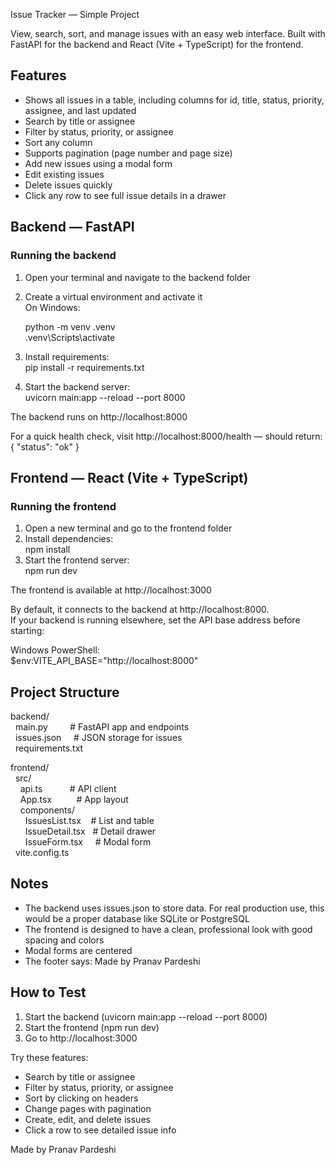 Issue Tracker — Simple Project

View, search, sort, and manage issues with an easy web interface. Built with FastAPI for the backend and React (Vite + TypeScript) for the frontend.

## Features

- Shows all issues in a table, including columns for id, title, status, priority, assignee, and last updated
- Search by title or assignee
- Filter by status, priority, or assignee
- Sort any column
- Supports pagination (page number and page size)
- Add new issues using a modal form
- Edit existing issues
- Delete issues quickly
- Click any row to see full issue details in a drawer

## Backend — FastAPI

### Running the backend

1. Open your terminal and navigate to the backend folder
2. Create a virtual environment and activate it  
   On Windows:

   python -m venv .venv  
   .venv\Scripts\activate

3. Install requirements:  
   pip install -r requirements.txt
4. Start the backend server:  
   uvicorn main:app --reload --port 8000

The backend runs on http://localhost:8000

For a quick health check, visit http://localhost:8000/health — should return:  
{ "status": "ok" }

## Frontend — React (Vite + TypeScript)

### Running the frontend

1. Open a new terminal and go to the frontend folder
2. Install dependencies:  
   npm install
3. Start the frontend server:  
   npm run dev

The frontend is available at http://localhost:3000

By default, it connects to the backend at http://localhost:8000.  
If your backend is running elsewhere, set the API base address before starting:

Windows PowerShell:  
$env:VITE_API_BASE="http://localhost:8000"

## Project Structure

backend/  
  main.py         # FastAPI app and endpoints  
  issues.json     # JSON storage for issues  
  requirements.txt

frontend/  
  src/  
    api.ts           # API client  
    App.tsx          # App layout  
    components/  
      IssuesList.tsx    # List and table  
      IssueDetail.tsx   # Detail drawer  
      IssueForm.tsx     # Modal form  
  vite.config.ts

## Notes

- The backend uses issues.json to store data. For real production use, this would be a proper database like SQLite or PostgreSQL
- The frontend is designed to have a clean, professional look with good spacing and colors
- Modal forms are centered
- The footer says: Made by Pranav Pardeshi

## How to Test

1. Start the backend (uvicorn main:app --reload --port 8000)
2. Start the frontend (npm run dev)
3. Go to http://localhost:3000

Try these features:

- Search by title or assignee
- Filter by status, priority, or assignee
- Sort by clicking on headers
- Change pages with pagination
- Create, edit, and delete issues
- Click a row to see detailed issue info

Made by Pranav Pardeshi
